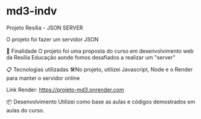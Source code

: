 # md3-indv
Projeto Resília - JSON SERVER

O projeto foi fazer um servidor JSON

🚀 Finalidade
O projeto foi uma proposta do curso em desenvolvimento web da Resília Educação aonde fomos desafiados a realizar um "server"

📋 Tecnologias utilizadas
🛠️No projeto, utilizei Javascript, Node e o Render para manter o servidor online

Link Render:
https://projeto-md3.onrender.com

📦 Desenvolvimento
Utilizei como base as aulas e códigos demostrados em aulas do curso.
